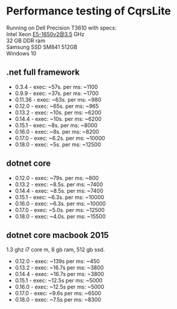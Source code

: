 ﻿# Performance testing of CqrsLite
Running on Dell Precision T3610 with  specs:  
Intel Xeon E5-1650v2@3.5 GHz  
32 GB DDR ram  
Samsung SSD SM841 512GB  
Windows 10  

## .net full framework
- 0.3.4   - exec: ~57s. per ms: ~1100
- 0.9.9   - exec: ~37s. per ms: ~1700
- 0.11.36 - exec: ~63s. per ms: ~980
- 0.12.0  - exec: ~65s. per ms: ~965
- 0.13.2  - exec: ~10s. per ms: ~6200
- 0.14.4  - exec: ~10s. per ms: ~6200
- 0.15.1  - exec: ~8s.  per ms: ~8000
- 0.16.0  - exec: ~8s.  per ms: ~8200
- 0.17.0  - exec: ~6.2s.  per ms: ~10000
- 0.18.0  - exec: ~5s.  per ms: ~12500

## dotnet core
- 0.12.0  - exec: ~79s. per ms: ~800
- 0.13.2  - exec: ~8.5s. per ms: ~7400
- 0.14.4  - exec: ~8.5s. per ms: ~7400
- 0.15.1  - exec: ~6.3s. per ms: ~10000
- 0.16.0  - exec: ~6.3s. per ms: ~10000
- 0.17.0  - exec: ~5.0s.  per ms: ~12500
- 0.18.0  - exec: ~4.0s.  per ms: ~15500


## dotnet core macbook 2015
1.3 ghz i7 core m, 8 gb ram, 512 gb ssd.

- 0.12.0 - exec: ~139s per ms: ~450
- 0.13.2 - exec: ~16.7s per ms: ~3800
- 0.14.4 - exec: ~16.7s per ms: ~3800
- 0.15.1 - exec: ~12.5s per ms: ~5000
- 0.16.0 - exec: ~12.5s per ms: ~5000
- 0.17.0 - exec: ~9.6s per ms: ~6500
- 0.18.0 - exec: ~7.5s per ms: ~8300